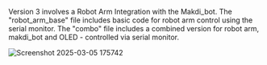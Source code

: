 Version 3 involves a Robot Arm Integration with the Makdi_bot. The "robot_arm_base" file includes basic code for robot arm control using the serial monitor. The "combo" file includes a combined version for robot arm, makdi_bot and OLED - controlled via serial monitor.

![Screenshot 2025-03-05 175742](https://github.com/user-attachments/assets/43e09317-3e33-43d8-96d0-0cff3bde39fc)
